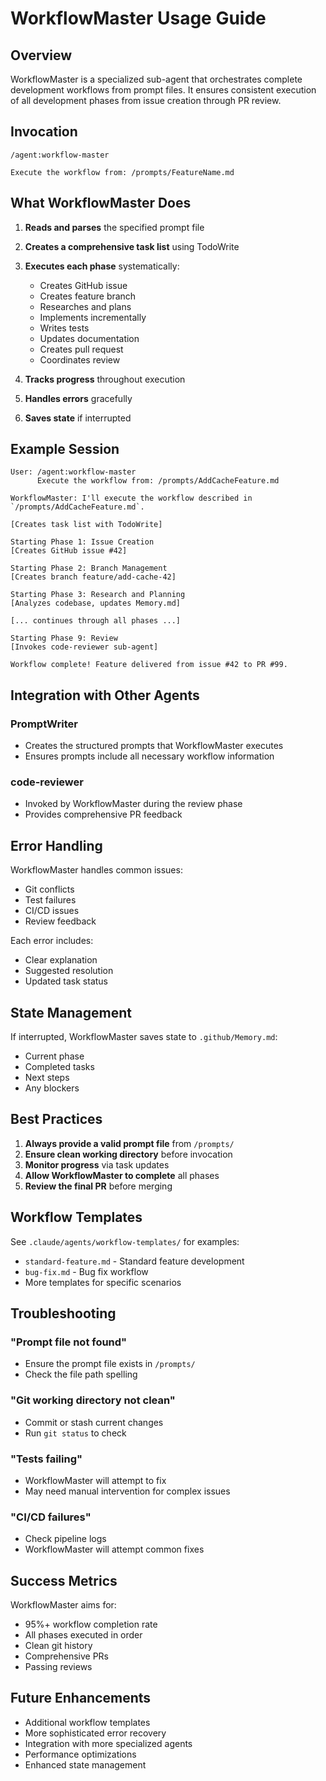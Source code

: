 # WorkflowMaster Usage Guide

## Overview

WorkflowMaster is a specialized sub-agent that orchestrates complete development workflows from prompt files. It ensures consistent execution of all development phases from issue creation through PR review.

## Invocation

```
/agent:workflow-master

Execute the workflow from: /prompts/FeatureName.md
```

## What WorkflowMaster Does

1. **Reads and parses** the specified prompt file
2. **Creates a comprehensive task list** using TodoWrite
3. **Executes each phase** systematically:
   - Creates GitHub issue
   - Creates feature branch
   - Researches and plans
   - Implements incrementally
   - Writes tests
   - Updates documentation
   - Creates pull request
   - Coordinates review

4. **Tracks progress** throughout execution
5. **Handles errors** gracefully
6. **Saves state** if interrupted

## Example Session

```
User: /agent:workflow-master
      Execute the workflow from: /prompts/AddCacheFeature.md

WorkflowMaster: I'll execute the workflow described in `/prompts/AddCacheFeature.md`.

[Creates task list with TodoWrite]

Starting Phase 1: Issue Creation
[Creates GitHub issue #42]

Starting Phase 2: Branch Management
[Creates branch feature/add-cache-42]

Starting Phase 3: Research and Planning
[Analyzes codebase, updates Memory.md]

[... continues through all phases ...]

Starting Phase 9: Review
[Invokes code-reviewer sub-agent]

Workflow complete! Feature delivered from issue #42 to PR #99.
```

## Integration with Other Agents

### PromptWriter
- Creates the structured prompts that WorkflowMaster executes
- Ensures prompts include all necessary workflow information

### code-reviewer
- Invoked by WorkflowMaster during the review phase
- Provides comprehensive PR feedback

## Error Handling

WorkflowMaster handles common issues:
- Git conflicts
- Test failures  
- CI/CD issues
- Review feedback

Each error includes:
- Clear explanation
- Suggested resolution
- Updated task status

## State Management

If interrupted, WorkflowMaster saves state to `.github/Memory.md`:
- Current phase
- Completed tasks
- Next steps
- Any blockers

## Best Practices

1. **Always provide a valid prompt file** from `/prompts/`
2. **Ensure clean working directory** before invocation
3. **Monitor progress** via task updates
4. **Allow WorkflowMaster to complete** all phases
5. **Review the final PR** before merging

## Workflow Templates

See `.claude/agents/workflow-templates/` for examples:
- `standard-feature.md` - Standard feature development
- `bug-fix.md` - Bug fix workflow
- More templates for specific scenarios

## Troubleshooting

### "Prompt file not found"
- Ensure the prompt file exists in `/prompts/`
- Check the file path spelling

### "Git working directory not clean"
- Commit or stash current changes
- Run `git status` to check

### "Tests failing"
- WorkflowMaster will attempt to fix
- May need manual intervention for complex issues

### "CI/CD failures"
- Check pipeline logs
- WorkflowMaster will attempt common fixes

## Success Metrics

WorkflowMaster aims for:
- 95%+ workflow completion rate
- All phases executed in order
- Clean git history
- Comprehensive PRs
- Passing reviews

## Future Enhancements

- Additional workflow templates
- More sophisticated error recovery
- Integration with more specialized agents
- Performance optimizations
- Enhanced state management